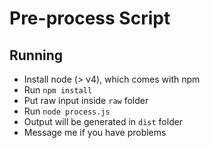 # Pre-process Script

## Running
- Install node (> v4), which comes with npm
- Run `npm install`
- Put raw input inside `raw` folder
- Run `node process.js`
- Output will be generated in `dist` folder
- Message me if you have problems